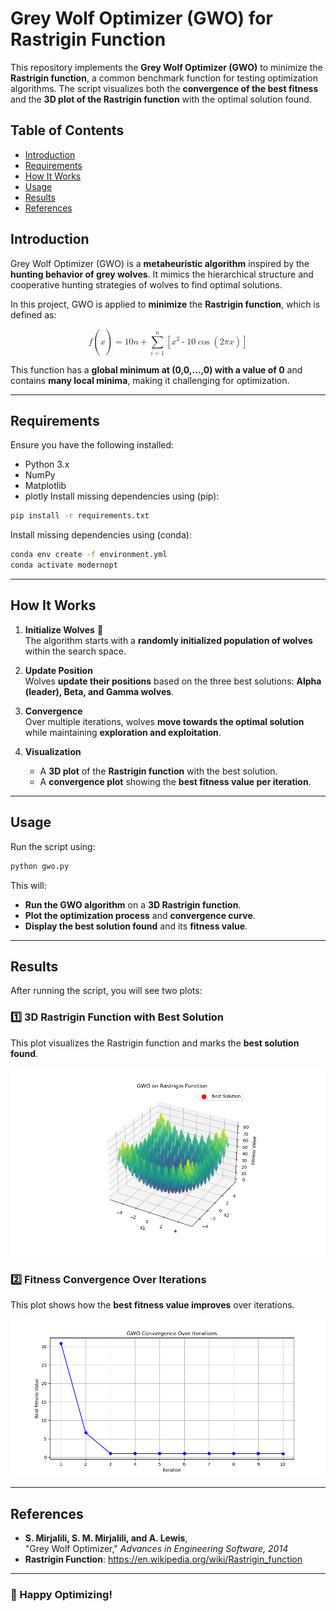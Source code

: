 # **Grey Wolf Optimizer (GWO) for Rastrigin Function**

This repository implements the **Grey Wolf Optimizer (GWO)** to minimize the **Rastrigin function**, a common benchmark function for testing optimization algorithms. The script visualizes both the **convergence of the best fitness** and the **3D plot of the Rastrigin function** with the optimal solution found.

## **Table of Contents**
- [Introduction](#introduction)
- [Requirements](#requirements)
- [How It Works](#how-it-works)
- [Usage](#usage)
- [Results](#results)
- [References](#references)

## **Introduction**
Grey Wolf Optimizer (GWO) is a **metaheuristic algorithm** inspired by the **hunting behavior of grey wolves**. It mimics the hierarchical structure and cooperative hunting strategies of wolves to find optimal solutions.

In this project, GWO is applied to **minimize** the **Rastrigin function**, which is defined as:

<math display="block">
        <mi>f</mi><mo>(</mo><mi>x</mi><mo>)</mo>
        <mo>=</mo>
        <mn>10</mn><mi>n</mi>
        <mo>+</mo>
        <munderover>
            <mo>&sum;</mo>
            <mrow>
                <mi>i</mi><mo>=</mo><mn>1</mn>
            </mrow>
            <mi>n</mi>
        </munderover>
        <mrow>
            <mo>[</mo>
            <msup>
                <mi>x</mi>
                <mn>2</mn>
            </msup>
            <mo>-</mo>
            <mn>10</mn>
            <mo>cos</mo>
            <mo>(</mo>
            <mn>2</mn><mi>&pi;</mi><mi>x</mi>
            <mo>)</mo>
            <mo>]</mo>
        </mrow>
    </math>

This function has a **global minimum at (0,0,...,0) with a value of 0** and contains **many local minima**, making it challenging for optimization.

---

## **Requirements**
Ensure you have the following installed:

- Python 3.x
- NumPy
- Matplotlib
- plotly
Install missing dependencies using (pip):

```bash
pip install -r requirements.txt
```

Install missing dependencies using (conda):
```bash
conda env create -f environment.yml
conda activate modernopt
```
---

## **How It Works**
1. **Initialize Wolves** 🐺  
   The algorithm starts with a **randomly initialized population of wolves** within the search space.

2. **Update Position**  
   Wolves **update their positions** based on the three best solutions: **Alpha (leader), Beta, and Gamma wolves**.

3. **Convergence**  
   Over multiple iterations, wolves **move towards the optimal solution** while maintaining **exploration and exploitation**.

4. **Visualization**  
   - A **3D plot** of the **Rastrigin function** with the best solution.  
   - A **convergence plot** showing the **best fitness value per iteration**.

---

## **Usage**
Run the script using:

```bash
python gwo.py
```

This will:
- **Run the GWO algorithm** on a **3D Rastrigin function**.
- **Plot the optimization process** and **convergence curve**.
- **Display the best solution found** and its **fitness value**.

---

## **Results**
After running the script, you will see two plots:

### **1️⃣ 3D Rastrigin Function with Best Solution**
This plot visualizes the Rastrigin function and marks the **best solution found**.

![3D Plot of Rastrigin Function](images/rastrigin_3d.png)

### **2️⃣ Fitness Convergence Over Iterations**
This plot shows how the **best fitness value improves** over iterations.

![Convergence Plot](images/convergence_plot.png)

---

## **References**
- **S. Mirjalili, S. M. Mirjalili, and A. Lewis**,  
  "Grey Wolf Optimizer," *Advances in Engineering Software, 2014*  
- **Rastrigin Function**: https://en.wikipedia.org/wiki/Rastrigin_function

---

### **🚀 Happy Optimizing!**
